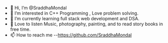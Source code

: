 - 👋 Hi, I’m @SraddhaMondal
- 👀 I’m interested in C++ Programming , Love problem solving.
- 🌱 I’m currently learning full stack web development and DSA.
- 💞️ Love to listen Music, photography, painting, and to read story books in free time.
- 📫 How to reach me --https://github.com/SraddhaMondal

<!---
SraddhaMondal/SraddhaMondal is a ✨ special ✨ repository because its `README.md` (this file) appears on your GitHub profile.
You can click the Preview link to take a look at your changes.
--->
